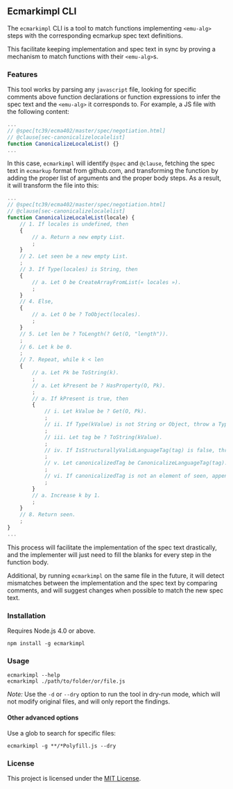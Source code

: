 ## Ecmarkimpl CLI

The `ecmarkimpl` CLI is a tool to match functions implementing `<emu-alg>` steps with the corresponding ecmarkup spec text definitions.

This facilitate keeping implementation and spec text in sync by proving a mechanism to match functions with their `<emu-alg>`s.

### Features

This tool works by parsing any `javascript` file, looking for specific comments above function declarations or function expressions to infer the spec text and the `<emu-alg>` it corresponds to. For example, a JS file with the following content:

```javascript
...
// @spec[tc39/ecma402/master/spec/negotiation.html]
// @clause[sec-canonicalizelocalelist]
function CanonicalizeLocaleList() {}
...
```

In this case, `ecmarkimpl` will identify `@spec` and `@clause`, fetching the spec text in `ecmarkup` format from github.com, and transforming the function by adding the proper list of arguments and the proper body steps. As a result, it will transform the file into this:

```javascript
...
// @spec[tc39/ecma402/master/spec/negotiation.html]
// @clause[sec-canonicalizelocalelist]
function CanonicalizeLocaleList(locale) {
    // 1. If locales is undefined, then
    {
        // a. Return a new empty List.
        ;
    }
    // 2. Let seen be a new empty List.
    ;
    // 3. If Type(locales) is String, then
    {
        // a. Let O be CreateArrayFromList(« locales »).
        ;
    }
    // 4. Else,
    {
        // a. Let O be ? ToObject(locales).
        ;
    }
    // 5. Let len be ? ToLength(? Get(O, "length")).
    ;
    // 6. Let k be 0.
    ;
    // 7. Repeat, while k < len
    {
        // a. Let Pk be ToString(k).
        ;
        // a. Let kPresent be ? HasProperty(O, Pk).
        ;
        // a. If kPresent is true, then
        {
            // i. Let kValue be ? Get(O, Pk).
            ;
            // ii. If Type(kValue) is not String or Object, throw a TypeError exception.
            ;
            // iii. Let tag be ? ToString(kValue).
            ;
            // iv. If IsStructurallyValidLanguageTag(tag) is false, throw a RangeError exception.
            ;
            // v. Let canonicalizedTag be CanonicalizeLanguageTag(tag).
            ;
            // vi. If canonicalizedTag is not an element of seen, append canonicalizedTag as the last element of seen.
            ;
        }
        // a. Increase k by 1.
        ;
    }
    // 8. Return seen.
    ;
}
...
```

This process will facilitate the implementation of the spec text drastically, and the implementer will just need to fill the blanks for every step in the function body.

Additional, by running `ecmarkimpl` on the same file in the future, it will detect mismatches between the implementation and the spec text by comparing comments, and will suggest changes when possible to match the new spec text.

### Installation

Requires Node.js 4.0 or above.

```
npm install -g ecmarkimpl
```

### Usage

```
ecmarkimpl --help
ecmarkimpl ./path/to/folder/or/file.js
```

_Note:_ Use the `-d` or `--dry` option to run the tool in dry-run mode, which will not modify original files, and will only report the findings.

#### Other advanced options

Use a glob to search for specific files:

```
ecmarkimpl -g **/*Polyfill.js --dry
```

### License

This project is licensed under the [MIT License](LICENSE).
